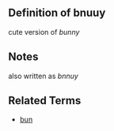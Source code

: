 ## Definition of bnuuy

cute version of *bunny*

## Notes

also written as *bnnuy*

## Related Terms

- [bun](./bun)
